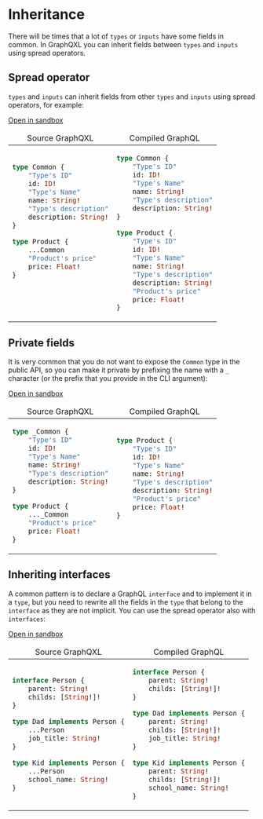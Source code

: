 # Inheritance

There will be times that a lot of `types` or `inputs` have some fields in common. In GraphQXL you
can inherit fields between `types` and `inputs` using spread operators.

## Spread operator
`types` and `inputs` can inherit fields from other `types` and `inputs` using
spread operators, for example:

[Open in sandbox](https://graphqxl-explorer.vercel.app/?code=dHlwZSBDb21tb24gewogICAgIlR5cGUncyBJRCIKICAgIGlkOiBJRCEKICAgICJUeXBlJ3MgTmFtZSIKICAgIG5hbWU6IFN0cmluZyEKICAgICJUeXBlJ3MgZGVzY3JpcHRpb24iCiAgICBkZXNjcmlwdGlvbjogU3RyaW5nIQp9Cgp0eXBlIFByb2R1Y3QgewogICAgLi4uQ29tbW9uCiAgICAiUHJvZHVjdCdzIHByaWNlIgogICAgcHJpY2U6IEZsb2F0IQp9)
<table style="width: 100%">
    <thead>
        <tr>
            <td align="center">Source GraphQXL</td>
            <td align="center">Compiled GraphQL</td>
        </tr>
    </thead>
    <tbody>
        <tr>
            <td >

```graphql
type Common {
    "Type's ID"
    id: ID!
    "Type's Name"
    name: String!
    "Type's description"
    description: String!
}

type Product {
    ...Common
    "Product's price"
    price: Float!
}





```
</td>
            <td>

```graphql
type Common {
    "Type's ID"
    id: ID!
    "Type's Name"
    name: String!
    "Type's description"
    description: String!
}

type Product {
    "Type's ID"
    id: ID!
    "Type's Name"
    name: String!
    "Type's description"
    description: String!
    "Product's price"
    price: Float!
}
```
</td>
        </tr>
    </tbody>
</table>

## Private fields

It is very common that you do not want to expose the `Common` type in the public API,
so you can make it private by prefixing the name with a `_` character (or the 
prefix that you provide in the CLI argument):

[Open in sandbox](https://graphqxl-explorer.vercel.app/?code=dHlwZSBfQ29tbW9uIHsKICAgICJUeXBlJ3MgSUQiCiAgICBpZDogSUQhCiAgICAiVHlwZSdzIE5hbWUiCiAgICBuYW1lOiBTdHJpbmchCiAgICAiVHlwZSdzIGRlc2NyaXB0aW9uIgogICAgZGVzY3JpcHRpb246IFN0cmluZyEKfQoKdHlwZSBQcm9kdWN0IHsKICAgIC4uLl9Db21tb24KICAgICJQcm9kdWN0J3MgcHJpY2UiCiAgICBwcmljZTogRmxvYXQhCn0=)
<table style="width: 100%">
    <thead>
        <tr>
            <td align="center">Source GraphQXL</td>
            <td align="center">Compiled GraphQL</td>
        </tr>
    </thead>
    <tbody>
        <tr>
            <td>

```graphql
type _Common {
    "Type's ID"
    id: ID!
    "Type's Name"
    name: String!
    "Type's description"
    description: String!
}

type Product {
    ..._Common
    "Product's price"
    price: Float!
}
```
</td>
            <td>

```graphql
type Product {
    "Type's ID"
    id: ID!
    "Type's Name"
    name: String!
    "Type's description"
    description: String!
    "Product's price"
    price: Float!
}




```
</td>
        </tr>
    </tbody>
</table>

## Inheriting interfaces

A common pattern is to declare a GraphQL `interface` and to implement it in a `type`, but
you need to rewrite all the fields in the `type` that belong to the `interface` as they
are not implicit. You can use the spread operator also with `interfaces`:

[Open in sandbox](https://graphqxl-explorer.vercel.app/?code=aW50ZXJmYWNlIFBlcnNvbiB7CiAgICBwYXJlbnQ6IFN0cmluZyEKICAgIGNoaWxkczogW1N0cmluZyFdIQp9Cgp0eXBlIERhZCBpbXBsZW1lbnRzIFBlcnNvbiB7CiAgICAuLi5QZXJzb24KICAgIGpvYl90aXRsZTogU3RyaW5nIQp9Cgp0eXBlIEtpZCBpbXBsZW1lbnRzIFBlcnNvbiB7CiAgICAuLi5QZXJzb24KICAgIHNjaG9vbF9uYW1lOiBTdHJpbmchCn0=)
<table style="width: 100%">
    <thead>
        <tr>
            <td align="center">Source GraphQXL</td>
            <td align="center">Compiled GraphQL</td>
        </tr>
    </thead>
    <tbody>
        <tr>
            <td>

```graphql
interface Person {
    parent: String!
    childs: [String!]!
}

type Dad implements Person {
    ...Person
    job_title: String!
}

type Kid implements Person {
    ...Person
    school_name: String!
}


```
</td>
            <td>

```graphql
interface Person {
    parent: String!
    childs: [String!]!
}

type Dad implements Person {
    parent: String!
    childs: [String!]!
    job_title: String!
}

type Kid implements Person {
    parent: String!
    childs: [String!]!
    school_name: String!
}
```
</td>
        </tr>
    </tbody>
</table>
